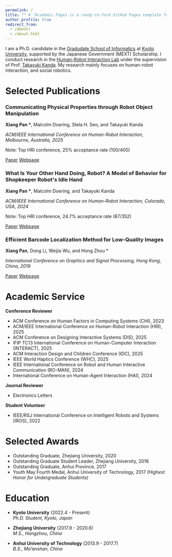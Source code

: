 ```yaml
---
permalink: /
title: "" # "Academic Pages is a ready-to-fork GitHub Pages template for academic personal websites"
author_profile: true
redirect_from: 
  - /about/
  - /about.html
---
```



I am a Ph.D. candidate in the [Gradudate School of Informatics](https://www.i.kyoto-u.ac.jp/en/) at [Kyoto University](https://www.kyoto-u.ac.jp/en), supported by the Japanese Government (MEXT) Scholarship. I conduct research in the [Human-Robot Interaction Lab](https://www.robot.soc.i.kyoto-u.ac.jp/en/) under the supervision of Prof. [Takayuki Kanda](https://scholar.google.com/citations?hl=en&user=BL9EACgAAAAJ). My research mainly focuses on human-robot interaction, and social robotics.



# Selected Publications 
<head>
  <meta charset="UTF-8">
  <meta name="viewport" content="width=device-width, initial-scale=1.0">
  <title>Publications</title>
  <link rel="stylesheet" href="assets/css/style.css">
</head>

<div class="publications">
  <div class="pub-item">
    <h3>Communicating Physical Properties through Robot Object Manipulation</h3>
    <p><strong>Xiang Pan *</strong>, Malcolm Doering, Stela H. Seo, and Takayuki Kanda</p>
    <p><em>ACM/IEEE International Conference on Human-Robot Interaction, Melbourne, Australia, 2025</em></p>
    <p>Note: Top HRI conference, 25% acceptance rate (100/400)</p>
    <div class="links">
      <a href="files/HRI2025.pdf" class="button" target="_blank">Paper</a>
      <a href="https://dl.acm.org/doi/10.5555/3721488.3721579" class="button" target="_blank">Webpage</a>
    </div>
  </div>

  <div class="pub-item">
    <h3>What Is Your Other Hand Doing, Robot? A Model of Behavior for Shopkeeper Robot's Idle Hand</h3>
    <p><strong>Xiang Pan *</strong>, Malcolm Doering, and Takayuki Kanda</p>
    <p><em>ACM/IEEE International Conference on Human-Robot Interaction, Colorado, USA, 2024</em></p>
    <p>Note: Top HRI conference, 24.7% acceptance rate (87/352)</p>
    <div class="links">
      <a href="https://web.archive.org/web/20240314200112id_/https://dl.acm.org/doi/pdf/10.1145/3610977.3634986" class="button" target="_blank">Paper</a>
      <a href="https://dl.acm.org/doi/10.1145/3610977.3634986" class="button" target="_blank">Webpage</a>
    </div>
  </div>

  <div class="pub-item">
    <h3>Efficient Barcode Localization Method for Low-Quality Images</h3>
    <p><strong>Xiang Pan</strong>, Dong Li, Weijia Wu, and Hong Zhou *</p>
    <p><em>International Conference on Graphics and Signal Processing, Hong Kong, China, 2019</em></p>
    <div class="links">
      <a href="files/ICGSP2019.pdf" class="button" target="_blank">Paper</a>
      <a href="https://dl.acm.org/doi/10.1145/3338472.3338474" class="button" target="_blank">Webpage</a>
    </div>
  </div>

</div>



# Academic Service
**Conference Reviewer**  
  - ACM Conference on Human Factors in Computing Systems (CHI), 2023  
  - ACM/IEEE International Conference on Human-Robot Interaction (HRI), 2025  
  - ACM Conference on Designing Interactive Systems (DIS), 2025  
  - IFIP TC13 International Conference on Human-Computer Interaction (INTERACT), 2025  
  - ACM Interaction Design and Children Conference (IDC), 2025  
  - IEEE World Haptics Conference (WHC), 2025  
  - IEEE International Conference on Robot and Human Interactive Communication (RO-MAN), 2024  
  - International Conference on Human-Agent Interaction (HAI), 2024  

**Journal Reviewer**  
  - Electronics Letters  

**Student Volunteer**
  - IEEE/RSJ International Conference on Intelligent Robots and Systems (IROS), 2022   

# Selected Awards  
- Outstanding Graduate, Zhejiang University, 2020  
- Outstanding Graduate Student Leader, Zhejiang University, 2018  
- Outstanding Graduate, Anhui Province, 2017  
- Youth May Fourth Medal, Anhui University of Technology, 2017 *(Highest Honor for Undergraduate Students)*  



# Education  
- **Kyoto University** (2022.4 - Present)  
  *Ph.D. Student, Kyoto, Japan*  

- **Zhejiang University** (2017.9 - 2020.6)  
  *M.S., Hangzhou, China*  

- **Anhui University of Technology** (2013.9 - 2017.7)  
  *B.S., Ma’anshan, China*  


